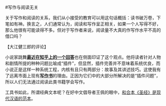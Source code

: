 #写作与阅读无关

关于写作和阅读的关系，我们从小接受的教育可以用这句话概括：读书破万卷，下笔如有神。换言之，人们通常认为，阅读和写作呈正相关，如果一个人写得不好，那么他很有可能读得不多。但对于写作者来说，阅读量不大真的作写作水平不高的借口吗？

【大江健三郎的评论】

小说家跳舞[**最近在知乎上的一个回答**](https://www.zhihu.com/question/268152867/answer/363397029)也在侧面印证了这个观点。他将读者针对人物和剧情所提的种种问题比喻成“插件”，但显然，插件完善并不意味着系统优良，而小说正是这样一种系统工程，内核有且只有两部分：故事及其讲述技巧。这使我有了远离市面上现有[**写作书**](https://www.amazon.cn/s/ref=nb_sb_noss?__mk_zh_CN=%E4%BA%9A%E9%A9%AC%E9%80%8A%E7%BD%91%E7%AB%99&url=search-alias%3Daps&field-keywords=%E5%88%9B%E6%84%8F%E5%86%99%E4%BD%9C%E4%B9%A6%E7%B3%BB)的理由。正因为它们中的大部分所解决的是“插件问题”，所以人们无法通过阅读此类书籍学会写作。

工具书如此，所谓经典文本呢？在好中文倡导者王佩的眼中，[和合本《圣经》是现代汉语的范本](http://)。
